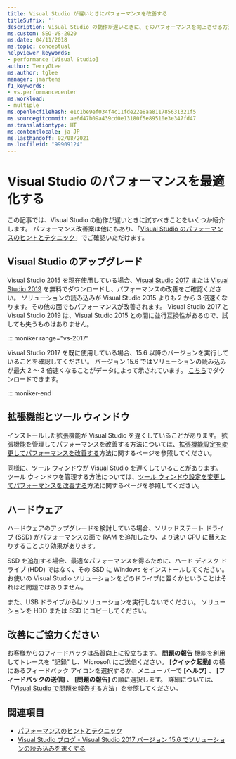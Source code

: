 ```yaml
---
title: Visual Studio が遅いときにパフォーマンスを改善する
titleSuffix: ''
description: Visual Studio の動作が遅いときに、そのパフォーマンスを向上させる方法について説明します。
ms.custom: SEO-VS-2020
ms.date: 04/11/2018
ms.topic: conceptual
helpviewer_keywords:
- performance [Visual Studio]
author: TerryGLee
ms.author: tglee
manager: jmartens
f1_keywords:
- vs.performancecenter
ms.workload:
- multiple
ms.openlocfilehash: e1c1be9ef034f4c11fde22e8aa811785631321f5
ms.sourcegitcommit: ae6d47b09a439cd0e13180f5e89510e3e347fd47
ms.translationtype: HT
ms.contentlocale: ja-JP
ms.lasthandoff: 02/08/2021
ms.locfileid: "99909124"
---
```

# <a name="optimize-visual-studio-performance"></a>Visual Studio のパフォーマンスを最適化する

この記事では、Visual Studio の動作が遅いときに試すべきことをいくつか紹介します。 パフォーマンス改善案は他にもあり、「[Visual Studio のパフォーマンスのヒントとテクニック](../ide/visual-studio-performance-tips-and-tricks.md)」でご確認いただけます。

## <a name="upgrade-visual-studio"></a>Visual Studio のアップグレード

Visual Studio 2015 を現在使用している場合、[Visual Studio 2017](https://visualstudio.microsoft.com/vs/older-downloads/?utm_medium=microsoft&utm_source=docs.microsoft.com&utm_campaign=vs+2017+download) または [Visual Studio 2019](https://visualstudio.microsoft.com/downloads) を無料でダウンロードし、パフォーマンスの改善をご確認ください。 ソリューションの読み込みが Visual Studio 2015 よりも 2 から 3 倍速くなります。その他の面でもパフォーマンスが改善されます。 Visual Studio 2017 と Visual Studio 2019 は、Visual Studio 2015 との間に並行互換性があるので、試しても失うものはありません。

::: moniker range="vs-2017"

Visual Studio 2017 を既に使用している場合、15.6 以降のバージョンを実行していることを確認してください。 バージョン 15.6 ではソリューションの読み込みが最大 2 ～ 3 倍速くなることがデータによって示されています。 [こちら](https://visualstudio.microsoft.com/vs/older-downloads/?utm_medium=microsoft&utm_source=docs.microsoft.com&utm_campaign=vs+2017+download)でダウンロードできます。

::: moniker-end

## <a name="extensions-and-tool-windows"></a>拡張機能とツール ウィンドウ

インストールした拡張機能が Visual Studio を遅くしていることがあります。 拡張機能を管理してパフォーマンスを改善する方法については、[拡張機能設定を変更してパフォーマンスを改善する](../ide/optimize-visual-studio-startup-time.md#extensions)方法に関するページを参照してください。

同様に、ツール ウィンドウが Visual Studio を遅くしていることがあります。 ツール ウィンドウを管理する方法については、[ツール ウィンドウ設定を変更してパフォーマンスを改善する](../ide/optimize-visual-studio-startup-time.md#tool-windows)方法に関するページを参照してください。

## <a name="hardware"></a>ハードウェア

ハードウェアのアップグレードを検討している場合、ソリッドステート ドライブ (SSD) がパフォーマンスの面で RAM を追加したり、より速い CPU に替えたりすることより効果があります。

SSD を追加する場合、最適なパフォーマンスを得るために、ハード ディスク ドライブ (HDD) ではなく、その SSD に Windows をインストールしてください。 お使いの Visual Studio ソリューションをどのドライブに置くかということはそれほど問題ではありません。

また、USB ドライブからはソリューションを実行しないでください。 ソリューションを HDD または SSD にコピーしてください。

## <a name="help-us-improve"></a>改善にご協力ください

お客様からのフィードバックは品質向上に役立ちます。 **問題の報告** 機能を利用してトレースを “記録” し、Microsoft にご送信ください。 **[クイック起動]** の横にあるフィードバック アイコンを選択するか、メニュー バーで **[ヘルプ]** 、 **[フィードバックの送信]** 、 **[問題の報告]** の順に選択します。 詳細については、「[Visual Studio で問題を報告する方法](../ide/how-to-report-a-problem-with-visual-studio.md)」を参照してください。

## <a name="see-also"></a>関連項目

- [パフォーマンスのヒントとテクニック](../ide/visual-studio-performance-tips-and-tricks.md)
- [Visual Studio ブログ - Visual Studio 2017 バージョン 15.6 でソリューションの読み込みを速くする](https://devblogs.microsoft.com/visualstudio/load-solutions-faster-with-visual-studio-2017-version-15-6/)
